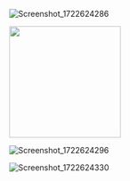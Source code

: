 
![Screenshot_1722624286](https://github.com/user-attachments/assets/7af8dca8-2a4c-475b-89a8-30c0eb89ca61)

<img src='https://github.com/user-attachments/assets/7af8dca8-2a4c-475b-89a8-30c0eb89ca61' width='200' >

![Screenshot_1722624296](https://github.com/user-attachments/assets/9301d08f-6c8e-48f7-8bc4-78779560f33c)

![Screenshot_1722624330](https://github.com/user-attachments/assets/02c59796-3036-4743-ac26-89542d5b1c7a)
